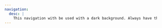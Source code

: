```yaml
---
navigation:
  desc: |
    This navigation with be used with a dark background. Always have the link to other pager with the primary colour. The icon of the logo must be in the navigation on the left size with a link to the home page.
---
```

